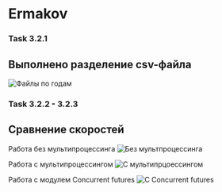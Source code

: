 # Ermakov

### Task 3.2.1

## Выполнено разделение csv-файла

![Файлы по годам](https://i.ibb.co/QFSkpJS/photo-2022-12-26-12-58-55.jpg)

### Task 3.2.2 - 3.2.3

## Сравнение скоростей
Работа без мультипроцессинга
![Без мультпроцессинга](https://i.ibb.co/XZPv1bb/1.jpg)

Работа с мультипроцессингом
![С мультипрцоессингом](https://i.ibb.co/hFHNCJH/2.jpg)

Работа с модулем Concurrent futures
![С Concurrent futures](https://i.ibb.co/f4L3GKw/3.jpg)
